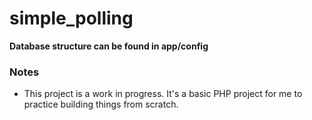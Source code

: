 # simple_polling

**Database structure can be found in app/config**

### Notes

- This project is a work in progress. It's a basic PHP project for me to practice building things from scratch.
